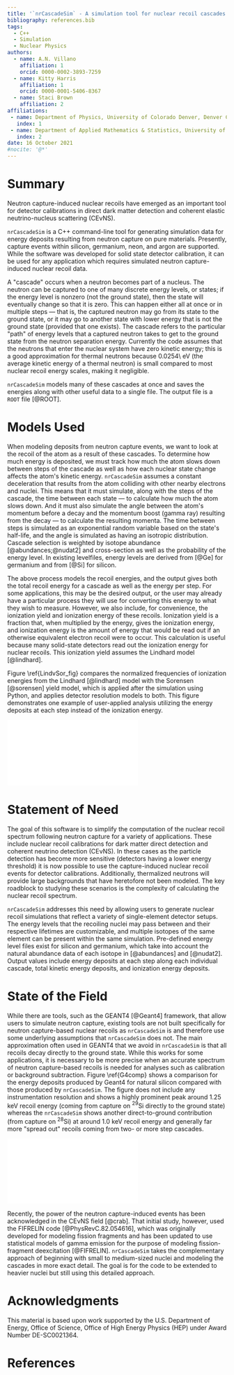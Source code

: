 ```yaml
---
title: '`nrCascadeSim` - A simulation tool for nuclear recoil cascades resulting from neutron capture'
bibliography: references.bib
tags:
  - C++
  - Simulation
  - Nuclear Physics
authors:
  - name: A.N. Villano
    affiliation: 1
    orcid: 0000-0002-3893-7259
  - name: Kitty Harris
    affiliation: 1
    orcid: 0000-0001-5406-8367
  - name: Staci Brown
    affiliation: 2
affiliations:
 - name: Department of Physics, University of Colorado Denver, Denver CO 80217, USA
   index: 1
 - name: Department of Applied Mathematics & Statistics, University of New Mexico, Albuquerque NM 87131, USA
   index: 2
date: 16 October 2021
#nocite: '@*'
---
```


# Summary

Neutron capture-induced nuclear recoils have emerged as an important tool for detector
calibrations in direct dark matter detection and coherent elastic neutrino-nucleus scattering
(CE$\mathrm{\nu}$NS).

`nrCascadeSim` is a C++ command-line tool for generating simulation data for energy deposits
resulting from neutron capture on pure materials. Presently, capture events within silicon,
germanium, neon, and argon are supported. While the software was developed for solid state
detector calibration, it can be used for any application which requires simulated neutron
capture-induced nuclear recoil data.

A "cascade" occurs when a neutron becomes part of a nucleus.  The neutron can be captured to one
of many discrete energy levels, or states; if the energy level is nonzero (not the ground state),
then the state will eventually change so that it is zero.  This can happen either all at once or
in multiple steps &mdash; that is, the captured neutron may go from its state to the ground state,
or it may go to another state with lower energy that is not the ground state (provided that one
exists).  The cascade refers to the particular "path" of energy levels that a captured neutron
takes to get to the ground state from the neutron separation energy. Currently the code assumes
that the neutrons that enter the nuclear system have zero kinetic energy; this is a good
approximation for thermal neutrons because 0.0254\ eV (the average kinetic energy of a thermal
neutron) is small compared to most nuclear recoil energy scales, making it negligible.

`nrCascadeSim` models many of these cascades at once and saves the energies along with other
useful data to a single file. The output file is a `ROOT` file [@ROOT]. 



# Models Used

When modeling deposits from neutron capture events, we want to look at the recoil of the atom as a
result of these cascades.  To determine how much energy is deposited, we must track how much the
atom slows down between steps of the cascade as well as how each nuclear state change affects the
atom's kinetic energy.  `nrCascadeSim` assumes a constant deceleration that results from the atom
colliding with other nearby electrons and nuclei. This means that it must simulate, along with the
steps of the cascade, the time between each state &mdash; to calculate how much the atom slows
down. And it must also simulate the angle between the atom's momentum before a decay and the
momentum boost (gamma ray) resulting from the decay &mdash; to calculate the resulting momenta.
The time between steps is simulated as an exponential random variable based on the state's
half-life, and the angle is simulated as having an isotropic distribution.  Cascade selection is
weighted by isotope abundance [@abundances;@nudat2] and cross-section as well as the probability
of the energy level.  In existing levelfiles, energy levels are derived from [@Ge] for germanium
and from [@Si] for silicon.

The above process models the recoil energies, and the output gives both the total recoil energy
for a cascade as well as the energy per step.  For some applications, this may be the desired
output, or the user may already have a particular process they will use for converting this energy
to what they wish to measure.  However, we also include, for convenience, the ionization yield and
ionization energy of these recoils. Ionization yield is a fraction that, when multiplied by the
energy, gives the ionization energy, and ionization energy is the amount of energy that would be
read out if an otherwise equivalent electron recoil were to occur. This calculation is useful
because many solid-state detectors read out the ionization energy for nuclear recoils. This
ionization yield assumes the Lindhard model [@lindhard].

Figure \ref{LindvSor_fig} compares the normalized frequencies of ionization energies from the
Lindhard [@lindhard] model with the Sorensen [@sorensen] yield model, which is applied after the
simulation using Python, and applies detector resolution models to both. This figure demonstrates
one example of user-applied analysis utilizing the energy deposits at each step instead of the
ionization energy.

![An overlaid histogram showing an example use case in which points are generated and then multiple yield models and resolutions are applied.  The "Small Res (1/5)" histograms have Gaussians with 1/5 of the width of their counterparts. \label{LindvSor_fig}](SorVsLin_fig.pdf)

# Statement of Need

The goal of this software is to simplify the computation of the nuclear recoil spectrum following
neutron capture for a variety of applications.  These include nuclear recoil calibrations for dark
matter direct detection and coherent neutrino detection (CE$\mathrm{\nu}$NS). In these cases as the
particle detection has become more sensitive (detectors having a lower energy threshold) it is now
possible to use the capture-induced nuclear recoil events for detector calibrations. Additionally, 
thermalized neutrons will provide large backgrounds that have heretofore not been modeled. The key
roadblock to studying these scenarios is the complexity of calculating the nuclear recoil
spectrum. 

`nrCascadeSim` addresses this need by allowing users to generate nuclear recoil simulations that
reflect a variety of single-element detector setups. The energy levels that the recoiling nuclei
may pass between and their respective lifetimes are customizable, and multiple isotopes of the
same element can be present within the same simulation. Pre-defined energy level files exist for
silicon and germanium, which take into account the natural abundance data of each isotope in
[@abundances] and [@nudat2].  Output values include energy deposits at each step along each
individual cascade, total kinetic energy deposits, and ionization energy deposits. 


# State of the Field

While there are tools, such as the GEANT4 [@Geant4] framework, that allow users to simulate
neutron capture, existing tools are not built specifically for neutron capture-based nuclear
recoils as `nrCascadeSim` is and therefore use some underlying assumptions that `nrCascadeSim`
does not. The main approximation often used in GEANT4 that we avoid in `nrCascadeSim` is that all
recoils decay directly to the ground state. While this works for some applications, it is
necessary to be more precise when an accurate spectrum of neutron capture-based recoils is needed
for analyses such as calibration or background subtraction. Figure \ref{G4comp} shows a
comparison for the energy deposits produced by Geant4 for natural silicon compared with those
produced by `nrCascadeSim`. The figure does not include any instrumentation resolution and shows a
highly prominent peak around 1.25 keV recoil energy (coming from capture on $^{29}$Si directly to
the ground state) whereas the `nrCascadeSim` shows another direct-to-ground contribution (from
capture on $^{28}$Si) at around 1.0 keV recoil energy and generally far more "spread out" recoils
coming from two- or more step cascades. 

![An overlaid histogram showing how the Geant4 `v10.7.3` energy deposits compare with those from
`nrCascadeSim` for natural silicon. \label{G4comp}](Silicon_comparison.pdf)

Recently, the power of the neutron capture-induced events has been acknowledged in the
CE$\mathrm{\nu}$NS field [@crab]. That initial study, however, used the FIFRELIN code
[@PhysRevC.82.054616], which was originally developed for modeling fission fragments and has been
updated to use statistical models of gamma emission for the purpose of modeling fission-fragment
deexcitation [@FIFRELIN].  `nrCascadeSim` takes the complementary approach of beginning with small
to medium-sized nuclei and modeling the cascades in more exact detail.  The goal is for the code
to be extended to heavier nuclei but still using this detailed approach.     

# Acknowledgments

This material is based upon work supported by the U.S. Department of Energy, Office of Science,
Office of High Energy Physics (HEP) under Award Number DE-SC0021364.

# References

